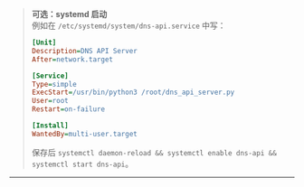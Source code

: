

> **可选：systemd 启动**  
> 例如在 `/etc/systemd/system/dns-api.service` 中写：
> ```ini
> [Unit]
> Description=DNS API Server
> After=network.target
>
> [Service]
> Type=simple
> ExecStart=/usr/bin/python3 /root/dns_api_server.py
> User=root
> Restart=on-failure
>
> [Install]
> WantedBy=multi-user.target
> ```
> 保存后 `systemctl daemon-reload && systemctl enable dns-api && systemctl start dns-api`。

---